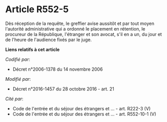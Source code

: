# Article R552-5

Dès réception de la requête, le greffier avise aussitôt et par tout moyen l'autorité administrative qui a ordonné le
placement en rétention, le procureur de la République, l'étranger et son avocat, s'il en a un, du jour et de l'heure de
l'audience fixés par le juge.

**Liens relatifs à cet article**

_Codifié par_:

  - Décret n°2006-1378 du 14 novembre 2006

_Modifié par_:

  - Décret n°2016-1457 du 28 octobre 2016 - art. 21

_Cité par_:

  - Code de l'entrée et du séjour des étrangers et ... - art. R222-3 (V)
  - Code de l'entrée et du séjour des étrangers et ... - art. R552-10-1 (V)
